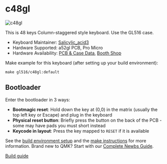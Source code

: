 # c48gl

![c48gl](https://s2.booth.pm/1d33594d-0c5f-4f93-baf5-2e89e0d99afc/i/4056916/dcf9baa4-d0df-4157-ae82-7e313a0095d6_base_resized.jpg)

This is 48 keys Column-staggered style keyboard.
Use the GL516 case.

* Keyboard Maintainer: [Salicylic_acid3](https://github.com/Salicylic-acid3)
* Hardware Supported: a52gl PCB, Pro Micro
* Hardware Availability: [PCB & Case Data](https://github.com/Salicylic-acid3/GL516_Exemple), [Booth Shop](https://salicylic-acid3.booth.pm/items/4056916)

Make example for this keyboard (after setting up your build environment):

    make gl516/c48gl:default

## Bootloader

Enter the bootloader in 3 ways:

* **Bootmagic reset**: Hold down the key at (0,0) in the matrix (usually the top left key or Escape) and plug in the keyboard
* **Physical reset button**: Briefly press the button on the back of the PCB - some may have pads you must short instead
* **Keycode in layout**: Press the key mapped to `RESET` if it is available

See the [build environment setup](https://docs.qmk.fm/#/getting_started_build_tools) and the [make instructions](https://docs.qmk.fm/#/getting_started_make_guide) for more information. Brand new to QMK? Start with our [Complete Newbs Guide](https://docs.qmk.fm/#/newbs).

[Build guide](https://zenn.dev/salicylic_acid3/books/gl516_build_guide)

